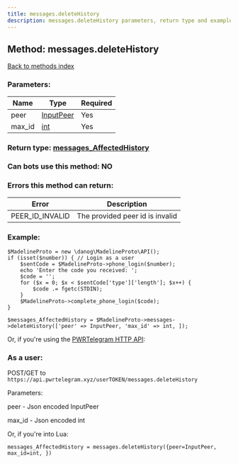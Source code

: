 ```yaml
---
title: messages.deleteHistory
description: messages.deleteHistory parameters, return type and example
---
```

## Method: messages.deleteHistory  
[Back to methods index](index.md)


### Parameters:

| Name     |    Type       | Required |
|----------|---------------|----------|
|peer|[InputPeer](../types/InputPeer.md) | Yes|
|max\_id|[int](../types/int.md) | Yes|


### Return type: [messages\_AffectedHistory](../types/messages_AffectedHistory.md)

### Can bots use this method: **NO**


### Errors this method can return:

| Error    | Description   |
|----------|---------------|
|PEER_ID_INVALID|The provided peer id is invalid|


### Example:


```
$MadelineProto = new \danog\MadelineProto\API();
if (isset($number)) { // Login as a user
    $sentCode = $MadelineProto->phone_login($number);
    echo 'Enter the code you received: ';
    $code = '';
    for ($x = 0; $x < $sentCode['type']['length']; $x++) {
        $code .= fgetc(STDIN);
    }
    $MadelineProto->complete_phone_login($code);
}

$messages_AffectedHistory = $MadelineProto->messages->deleteHistory(['peer' => InputPeer, 'max_id' => int, ]);
```

Or, if you're using the [PWRTelegram HTTP API](https://pwrtelegram.xyz):



### As a user:

POST/GET to `https://api.pwrtelegram.xyz/userTOKEN/messages.deleteHistory`

Parameters:

peer - Json encoded InputPeer

max_id - Json encoded int




Or, if you're into Lua:

```
messages_AffectedHistory = messages.deleteHistory({peer=InputPeer, max_id=int, })
```

